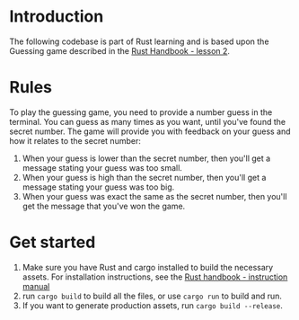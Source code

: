 # Introduction
The following codebase is part of Rust learning and is based upon the Guessing game described in the [Rust Handbook - lesson 2](https://rust-book.cs.brown.edu/ch02-00-guessing-game-tutorial.html).

# Rules
To play the guessing game, you need to provide a number guess in the terminal. You can guess as many times as you want, until you've found the secret number. The game will provide you with feedback on your guess and how it relates to the secret number:
1. When your guess is lower than the secret number, then you'll get a message stating your guess was too small. 
1. When your guess is high than the secret number, then you'll get a message stating your guess was too big. 
1. When your guess was exact the same as the secret number, then you'll get the message that you've won the game. 

# Get started
1. Make sure you have Rust and cargo installed to build the necessary assets. For installation instructions, see the [Rust handbook - instruction manual](https://rust-book.cs.brown.edu/ch01-01-installation.html)
1. run `cargo build` to build all the files, or use `cargo run` to build and run. 
1. If you want to generate production assets, run `cargo build --release`. 